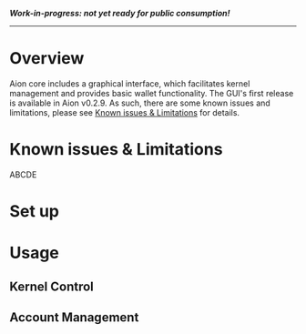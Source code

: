 _**Work-in-progress: not yet ready for public consumption!**_
***

# Overview

Aion core includes a graphical interface, which facilitates kernel management and provides basic wallet functionality.     The GUI's first release is available in Aion v0.2.9.  As such, there are some known issues and limitations, please see [Known issues & Limitations](#known-issues-&-limitations) for details.

# Known issues & Limitations

ABCDE

# Set up

# Usage

## Kernel Control

## Account Management

## 